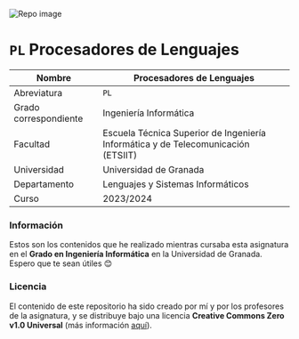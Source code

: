 
![Repo image](https://repository-images.githubusercontent.com/417473534/9a52fb08-250b-40c1-8b77-62c18d0f196b)

# `PL` Procesadores de Lenguajes

| Nombre                | Procesadores de Lenguajes                                    |
| --------------------- | ------------------------------------------------------------ |
| Abreviatura           | `PL`                                                         |
| Grado correspondiente | Ingeniería Informática                                       |
| Facultad              | Escuela Técnica Superior de Ingeniería Informática y de Telecomunicación (ETSIIT)  |
| Universidad           | Universidad de Granada                                       |
| Departamento          | Lenguajes y Sistemas Informáticos                            |
| Curso                 | 2023/2024                                                    |

### Información

Estos son los contenidos que he realizado mientras cursaba esta asignatura en el **Grado en Ingeniería Informática** en la Universidad de Granada. Espero que te sean útiles 😊

### Licencia

El contenido de este repositorio ha sido creado por mí y por los profesores de la asignatura, y se distribuye bajo una licencia **Creative Commons Zero v1.0 Universal** (más información [aquí](./LICENSE)).


